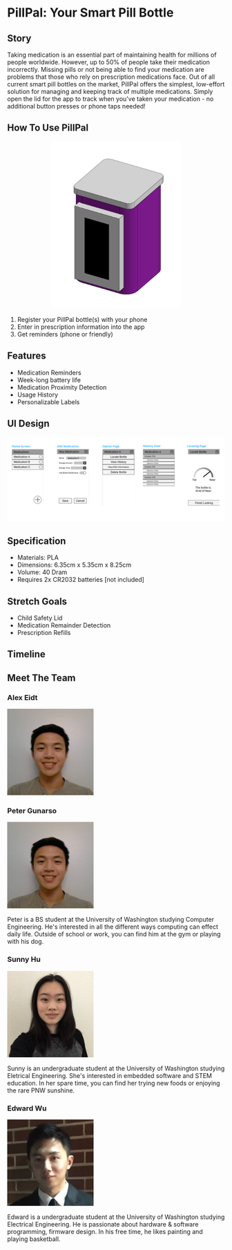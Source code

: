 # PillPal: Your Smart Pill Bottle
<!-- insert logo here -->

<!-- this is where we'd put a video if we had one -->

## Story
<!-- provide background and context for why we decided to make PillPal (besides it being for our capstone class). who is our target audience? why does our product matter and what new aspects does it bring to the smart pill bottle market? -->
Taking medication is an essential part of maintaining health for millions of people worldwide. However, up to 50% of people take their medication incorrectly. Missing pills or not being able to find your medication are problems that those who rely on prescription medications face. Out of all current smart pill bottles on the market, PillPal offers the simplest, low-effort solution for managing and keeping track of multiple medications. Simply open the lid for the app to track when you've taken your medication - no additional button presses or phone taps needed!


## How To Use PillPal
<!-- walk through the process of setting up/registering a bottle, editing information, what type of notifications will happen -->

<center><img src="static/bottle_img.png" alt="Render of PillPal Bottle" width="300"/></center>

1. Register your PillPal bottle(s) with your phone
2. Enter in prescription information into the app
3. Get reminders (phone or friendly)

## Features
* Medication Reminders
* Week-long battery life
* Medication Proximity Detection
* Usage History
* Personalizable Labels

## UI Design
![UI Mockup](static/UI.png)

## Specification
* Materials: PLA
* Dimensions: 6.35cm x 5.35cm x 8.25cm
* Volume: 40 Dram
* Requires 2x CR2032 batteries [not included]
<!-- * Weight:  -->


## Stretch Goals
<!-- additional goals for the pillpal -->
* Child Safety Lid
* Medication Remainder Detection
* Prescription Refills

## Timeline
<!-- hopefully visual timeline of how we will continue developing the pillpal. can (will) definitely be full of lies. this section isn't necessary -->


## Meet The Team
### Alex Eidt
<img src="static/peter_head.jpg" alt="Peter Gunarso Headshot" width="200"/>


### Peter Gunarso
<img src="static/peter_head.jpg" alt="Peter Gunarso Headshot" width="200"/>

Peter is a BS student at the University of Washington studying Computer Engineering. He's interested in all the different ways computing can effect daily life. Outside of school or work, you can find him at the gym or playing with his dog.

### Sunny Hu
<img src="static/sunny_head.jpg" alt="Sunny Hu Headshot" width="200"/>

Sunny is an undergraduate student at the University of Washington studying Eletrical Engineering. She's interested in embedded software and STEM education. In her spare time, you can find her trying new foods or enjoying the rare PNW sunshine.

### Edward Wu
<img src="static/Edward_head.jpeg" alt="Edward Wu Headshot" width="200"/>

Edward is a undergraduate student at the University of Washington studying Electrical Engineering. He is passionate about hardware & software programming, firmware design. In his free time, he likes painting and playing basketball. 
